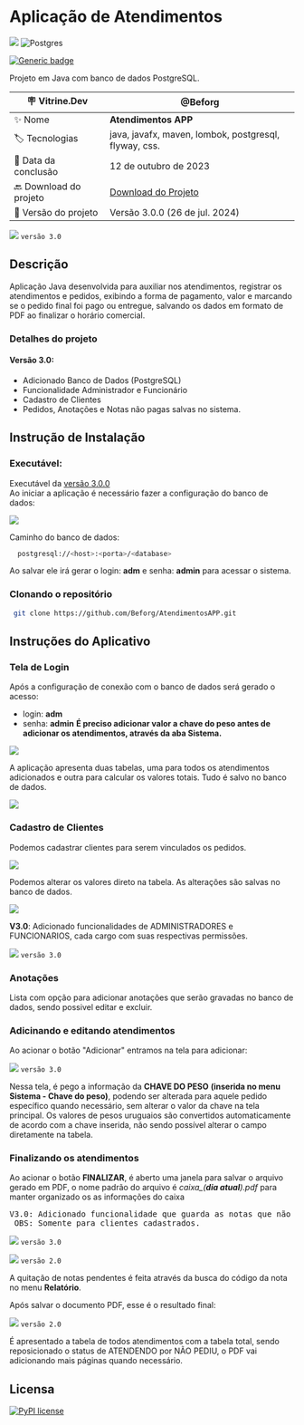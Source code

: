 # Aplicação de Atendimentos
![](https://img.shields.io/badge/javafx-%23FF0000.svg?style=for-the-badge&logo=javafx&logoColor=white) ![Postgres](https://img.shields.io/badge/postgres-%23316192.svg?style=for-the-badge&logo=postgresql&logoColor=white) 

[![Generic badge](https://img.shields.io/badge/Versão-3.0.0-<COLOR>.svg)](https://shields.io/)

Projeto em Java com banco de dados PostgreSQL.


| :placard: Vitrine.Dev |  @Beforg   |
| -------------  | --- |
| :sparkles: Nome        | **Atendimentos APP**
| :label: Tecnologias | java, javafx, maven, lombok, postgresql, flyway, css.
| :date: Data da conclusão       | 12 de outubro de 2023
| :back: Download do projeto | [Download do Projeto](https://github.com/Beforg/AtendimentosAPP/releases/download/v3.0.0/atendimentos_setup.exe)
| :balloon: Versão do projeto | Versão 3.0.0 (26 de jul. 2024)

<!-- Inserir imagem com a #vitrinedev ao final do link -->
![](https://github.com/Beforg/assets/blob/main/atendapp3.0/app.png) `versão 3.0`

## Descrição
Aplicação Java desenvolvida para auxiliar nos atendimentos, registrar os atendimentos e pedidos, exibindo a forma de pagamento, valor e marcando se o pedido final foi pago ou entregue, salvando os dados em formato de PDF ao finalizar o horário comercial.

### Detalhes do projeto

#### Versão 3.0:

- Adicionado Banco de Dados (PostgreSQL)
- Funcionalidade Administrador e Funcionário
- Cadastro de Clientes
- Pedidos, Anotações e Notas não pagas salvas no sistema.

## Instrução de Instalação

### Executável:
Executável da [versão 3.0.0](https://github.com/Beforg/AtendimentosAPP/releases/download/v3.0.0/atendimentos_setup.exe) <br>
Ao iniciar a aplicação é necessário fazer a configuração do banco de dados:

![](https://github.com/Beforg/assets/blob/main/atendapp3.0/configbanco.png)

Caminho do banco de dados: <br>

```bash
  postgresql://<host>:<porta>/<database>  
```
Ao salvar ele irá gerar o login: **adm** e senha: **admin** para acessar o sistema.

### Clonando o repositório

```bash
 git clone https://github.com/Beforg/AtendimentosAPP.git
```

## Instruções do Aplicativo

### Tela de Login

Após a configuração de conexão com o banco de dados será gerado o acesso:
- login: **adm**
- senha: **admin**
**É preciso adicionar valor a chave do peso antes de adicionar os atendimentos, através da aba Sistema.**
  
![](https://github.com/Beforg/assets/blob/main/atendapp3.0/login.png)

A aplicação apresenta duas tabelas, uma para todos os atendimentos adicionados e outra para calcular os valores totais. Tudo é salvo no banco de dados.

![](https://github.com/Beforg/assets/blob/main/atendapp3.0/tabelas.png) 

### Cadastro de Clientes

Podemos cadastrar clientes para serem vinculados os pedidos.

![](https://github.com/Beforg/assets/blob/main/atendapp3.0/cliente.png) 

Podemos alterar os valores direto na tabela. As alterações são salvas no banco de dados.

![](https://github.com/Beforg/assets/blob/main/atendapp3.0/tabela.png)


**V3.0**: Adicionado funcionalidades de ADMINISTRADORES e FUNCIONARIOS, cada cargo com suas respectivas permissões. <br>

![](https://github.com/Beforg/assets/blob/main/atendapp3.0/funcionarios.png) `versão 3.0`

### Anotações

Lista com opção para adicionar anotações que serão gravadas no banco de dados, sendo possivel editar e excluir.

### Adicinando e editando atendimentos

Ao acionar o botão "Adicionar" entramos na tela para adicionar:

![](https://github.com/Beforg/assets/blob/main/atendapp3.0/add.png) `versão 3.0`

Nessa tela, é pego a informação da **CHAVE DO PESO** **(inserida no menu Sistema - Chave do peso)**, podendo ser alterada para aquele pedido específico quando necessário, sem alterar o valor da chave na tela principal.
Os valores de pesos uruguaios são convertidos automaticamente de acordo com a chave inserida, não sendo possível alterar o campo diretamente na tabela.


### Finalizando os atendimentos
Ao acionar o botão **FINALIZAR**, é aberto uma janela para salvar o arquivo gerado em PDF, o nome padrão do arquivo é *caixa_(**dia atual**).pdf* para manter organizado os as informações do caixa<BR>
<pre>V3.0: Adicionado funcionalidade que guarda as notas que não foram pagas (após finalizar o caixa).<BR> OBS: Somente para clientes cadastrados. </pre>

![](https://github.com/Beforg/assets/blob/main/atendapp3.0/pendentes.png) `versão 3.0`

![](https://github.com/Beforg/assets/blob/main/imagem_2023-10-12_182938450.png) `versão 2.0`

A quitação de notas pendentes é feita através da busca do código da nota no menu **Relatório**.

Após salvar o documento PDF, esse é o resultado final:

![](https://github.com/Beforg/assets/blob/main/imagem_2023-10-12_183825714.png) `versão 2.0`

É apresentado a tabela de todos atendimentos com a tabela total, sendo reposicionado o status de ATENDENDO por NÃO PEDIU, o PDF vai adicionando mais páginas quando necessário.

## Licensa

[![PyPI license](https://img.shields.io/pypi/l/ansicolortags.svg)](https://github.com/Beforg/AtendimentosAPP/blob/master/LICENSE)

